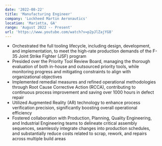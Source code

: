 ```yaml
---
date: '2022-08-22'
title: 'Manufacturing Engineer'
company: 'Lockheed Martin Aeronautics'
location: 'Marietta, GA'
range: 'August 2022 -- Present'
url: 'https://www.youtube.com/watch?v=p2pJlZajYG8'
---
```


- Orchestrated the full tooling lifecycle, including design, development, and implementation, to meet the high-rate production demands of the F-35 Joint Strike Fighter (JSF) program
- Presided over the Priority Tool Review Board, managing the thorough evaluation of both in-house and outsourced priority tools, while monitoring progress and mitigating constraints to align with organizational objectives
- Implemented remedial measures and refined operational methodologies through Root Cause Corrective Action (RCCA), contributing to continuous process improvement and saving over 1000 hours in defect repair
- Utilized Augmented Reality (AR) technology to enhance process verification precision, significantly boosting overall operational efficiency
- Fostered collaboration with Production, Planning, Quality Engineering, and Industrial Engineering teams to delineate critical assembly sequences, seamlessly integrate changes into production schedules, and substantially reduce costs related to scrap, rework, and repairs across multiple build areas